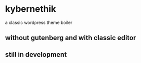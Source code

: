 # kybernethik
a classic wordpress theme boiler

## without gutenberg and with classic editor

## still in development
